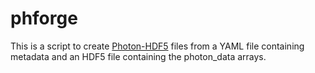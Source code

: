 # phforge

This is a script to create [Photon-HDF5](http://photon-hdf5.org/) files
from a YAML file containing metadata and an HDF5 file containing
the photon_data arrays.

